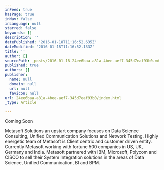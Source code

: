 ```yaml
---
inFeed: true
hasPage: true
inNav: false
inLanguage: null
starred: false
keywords: []
description: ''
datePublished: '2016-01-18T11:16:52.635Z'
dateModified: '2016-01-18T11:16:52.133Z'
title: ''
author: []
sourcePath: _posts/2016-01-18-24ee6baa-a81a-4bee-aef7-345d7eaf93b0.md
published: true
authors: []
publisher:
  name: null
  domain: null
  url: null
  favicon: null
url: 24ee6baa-a81a-4bee-aef7-345d7eaf93b0/index.html
_type: Article

---
```

Coming Soon

Metasoft Solutions an upstart company focuses on Data Science Consulting, Unified Communication Solutions and Network Testing. Highly energetic team of Metasoft is Client centric and customer driven entity. Currently Metasoft working with fortune 500 companies in US, UK, Germany and India. Metasoft partnered with IBM, Microsoft, Polycom and CISCO to sell their System Integration solutions in the areas of Data Science, Unified Communication, BI and BPM.